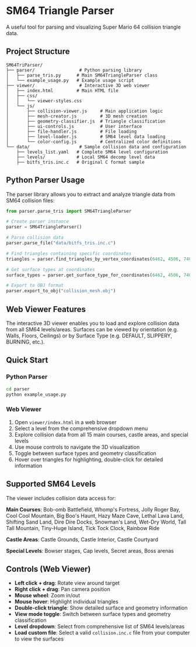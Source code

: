 # SM64 Triangle Parser

A useful tool for parsing and visualizing Super Mario 64 collision triangle data.

## Project Structure

```
SM64TriParser/
├── parser/                 # Python parsing library
│   ├── parse_tris.py      # Main SM64TriangleParser class
│   └── example_usage.py   # Example usage script
├── viewer/                 # Interactive 3D web viewer
│   ├── index.html         # Main HTML file
│   ├── css/
│   │   └── viewer-styles.css
│   └── js/
│       ├── collision-viewer.js     # Main application logic
│       ├── mesh-creator.js         # 3D mesh creation
│       ├── geometry-classifier.js  # Triangle classification
│       ├── ui-controls.js          # User interface
│       ├── file-handler.js         # File loading
│       ├── level-loader.js         # SM64 level data loading
│       └── color-config.js         # Centralized color definitions
└── data/                   # Sample collision data and configuration
    ├── levels_list.yaml   # Complete SM64 level configuration
    ├── levels/            # Local SM64 decomp level data
    ├── bitfs_tris.inc.c   # Original C format sample
```

## Python Parser Usage

The parser library allows you to extract and analyze triangle data from SM64 collision files:

```python
from parser.parse_tris import SM64TriangleParser

# Create parser instance
parser = SM64TriangleParser()

# Parse collision data
parser.parse_file("data/bitfs_tris.inc.c")

# Find triangles containing specific coordinates
triangles = parser.find_triangles_by_vertex_coordinates(6462, 4506, 740)

# Get surface types at coordinates
surface_types = parser.get_surface_type_for_coordinates(6462, 4506, 740)

# Export to OBJ format
parser.export_to_obj("collision_mesh.obj")
```

## Web Viewer Features
The interactive 3D viewer enables you to load and explore collision data from all SM64 levels/areas.
Surfaces can be viewed by orientation (e.g. Walls, Floors, Ceilings) or by Surface Type (e.g. DEFAULT,
SLIPPERY, BURNING, etc.).

## Quick Start

### Python Parser
```bash
cd parser
python example_usage.py
```

### Web Viewer
1. Open `viewer/index.html` in a web browser
2. Select a level from the comprehensive dropdown menu
3. Explore collision data from all 15 main courses, castle areas, and special levels
4. Use mouse controls to navigate the 3D visualization
5. Toggle between surface types and geometry classification
6. Hover over triangles for highlighting, double-click for detailed information

## Supported SM64 Levels

The viewer includes collision data access for:

**Main Courses**: Bob-omb Battlefield, Whomp's Fortress, Jolly Roger Bay, Cool Cool Mountain, Big Boo's Haunt, Hazy Maze Cave, Lethal Lava Land, Shifting Sand Land, Dire Dire Docks, Snowman's Land, Wet-Dry World, Tall Tall Mountain, Tiny-Huge Island, Tick Tock Clock, Rainbow Ride

**Castle Areas**: Castle Grounds, Castle Interior, Castle Courtyard

**Special Levels**: Bowser stages, Cap levels, Secret areas, Boss arenas

## Controls (Web Viewer)

- **Left click + drag**: Rotate view around target
- **Right click + drag**: Pan camera position
- **Mouse wheel**: Zoom in/out
- **Mouse hover**: Highlight individual triangles
- **Double-click triangle**: Show detailed surface and geometry information
- **View mode toggle**: Switch between surface types and geometry classification
- **Level dropdown**: Select from comprehensive list of SM64 levels/areas
- **Load custom file**: Select a valid `collision.inc.c` file from your computer to view the surfaces

